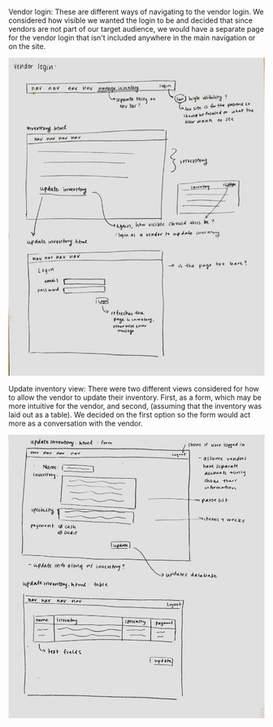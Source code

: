 Vendor login: These are different ways of navigating to the vendor login. We considered how visible we wanted the login to be and decided that since vendors are not part of our target audience, we would have a separate page for the vendor login that isn't included anywhere in the main navigation or on the site.

![vendor login](vendorlogin.jpg)

Update inventory view: There were two different views considered for how to allow the vendor to update their inventory. First, as a form, which may be more intuitive for the vendor, and second, (assuming that the inventory was laid out as a table). We decided on the first option so the form would act more as a conversation with the vendor.

![update inventory](updateinventory.jpg)